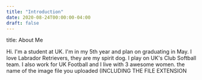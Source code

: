 ```yaml
---
title: "Introduction"
date: 2020-08-24T00:00:00-04:00
draft: false
---
```

title: About Me

Hi. I'm a student at UK. I'm in my 5th year and plan on graduating in May. I love Labrador Retrievers, they are my spirit dog. I play on UK's Club Softball team. I also work for UK Football and I live with 3 awesome women. 
the name of the image file you uploaded (INCLUDING THE FILE EXTENSION
